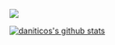 ![](https://komarev.com/ghpvc/?username=danitico)

[![daniticos's github stats](https://github-readme-stats.vercel.app/api?username=danitico&count_private=true&show_icons=true&theme=vue-dark)](https://github.com/anuraghazra/github-readme-stats)
